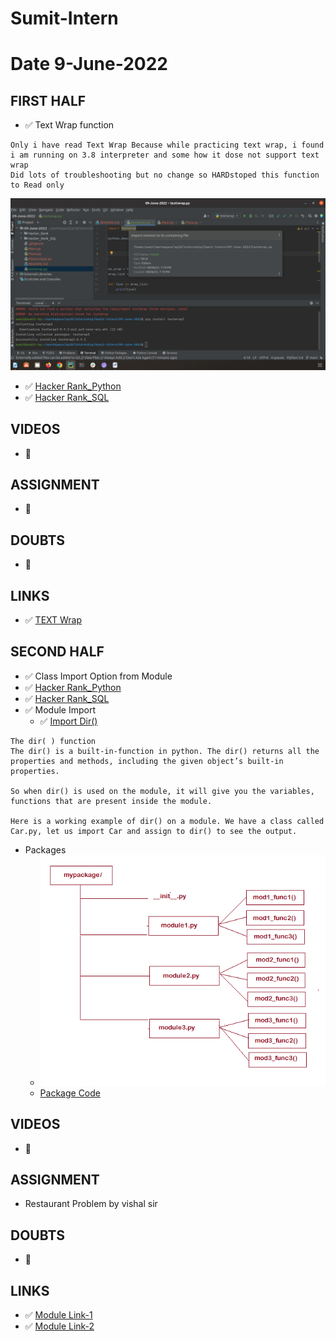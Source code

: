 # Sumit-Intern

# Date 9-June-2022


## FIRST HALF

- ✅ Text Wrap function
```
Only i have read Text Wrap Because while practicing text wrap, i found i am running on 3.8 interpreter and some how it dose not support text wrap  
Did lots of troubleshooting but no change so HARDstoped this function to Read only

```

![Alt text](wrap_text_error.png?raw="True")

- ✅ [Hacker Rank_Python](https://github.com/sp18-interns/Sumit-Intern/tree/main/09-June-2022/Hacker_Rank)
- ✅ [Hacker Rank_SQL](https://github.com/sp18-interns/Sumit-Intern/tree/main/09-June-2022/Hacker_Rank_SQL)
## VIDEOS
- 🚫

## ASSIGNMENT
- 🚫

## DOUBTS
- 🚫

## LINKS 
- ✅ [TEXT Wrap](https://docs.python.org/3/library/textwrap.html)


## SECOND HALF 
- ✅ Class Import Option from Module
- ✅ [Hacker Rank_Python](https://github.com/sp18-interns/Sumit-Intern/tree/main/09-June-2022/Hacker_Rank)
- ✅ [Hacker Rank_SQL](https://github.com/sp18-interns/Sumit-Intern/tree/main/09-June-2022/Hacker_Rank_SQL)
- ✅ Module Import
    - ✅ [ Import Dir()](https://github.com/sp18-interns/Sumit-Intern/tree/main/09-June-2022/test_sumit)
```
The dir( ) function
The dir() is a built-in-function in python. The dir() returns all the properties and methods, including the given object’s built-in properties.

So when dir() is used on the module, it will give you the variables, functions that are present inside the module.

Here is a working example of dir() on a module. We have a class called Car.py, let us import Car and assign to dir() to see the output.
```
- Packages
  - ![img.png](img.png)
  - [Package Code](https://github.com/sp18-interns/Sumit-Intern/tree/main/09-June-2022/Module)

## VIDEOS
- 🚫

## ASSIGNMENT
- Restaurant Problem by vishal sir

## DOUBTS
- 🚫

## LINKS
- ✅ [Module Link-1](https://www.w3schools.com/python/python_modules.asp)
- ✅ [Module Link-2](https://www.programiz.com/python-programming/modules)
